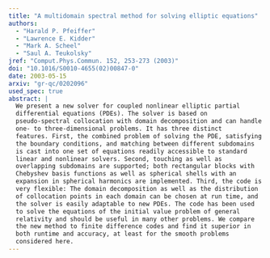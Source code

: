 ```yaml
---
title: "A multidomain spectral method for solving elliptic equations"
authors:
  - "Harald P. Pfeiffer"
  - "Lawrence E. Kidder"
  - "Mark A. Scheel"
  - "Saul A. Teukolsky"
jref: "Comput.Phys.Commun. 152, 253-273 (2003)"
doi: "10.1016/S0010-4655(02)00847-0"
date: 2003-05-15
arxiv: "gr-qc/0202096"
used_spec: true
abstract: |
  We present a new solver for coupled nonlinear elliptic partial
  differential equations (PDEs). The solver is based on
  pseudo-spectral collocation with domain decomposition and can handle
  one- to three-dimensional problems. It has three distinct
  features. First, the combined problem of solving the PDE, satisfying
  the boundary conditions, and matching between different subdomains
  is cast into one set of equations readily accessible to standard
  linear and nonlinear solvers. Second, touching as well as
  overlapping subdomains are supported; both rectangular blocks with
  Chebyshev basis functions as well as spherical shells with an
  expansion in spherical harmonics are implemented. Third, the code is
  very flexible: The domain decomposition as well as the distribution
  of collocation points in each domain can be chosen at run time, and
  the solver is easily adaptable to new PDEs. The code has been used
  to solve the equations of the initial value problem of general
  relativity and should be useful in many other problems. We compare
  the new method to finite difference codes and find it superior in
  both runtime and accuracy, at least for the smooth problems
  considered here.
---
```

